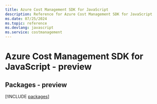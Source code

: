 ```yaml
---
title: Azure Cost Management SDK for JavaScript
description: Reference for Azure Cost Management SDK for JavaScript
ms.date: 07/25/2024
ms.topic: reference
ms.devlang: javascript
ms.service: costmanagement
---
```

# Azure Cost Management SDK for JavaScript - preview
## Packages - preview
[!INCLUDE [packages](cost-management-index.md)]